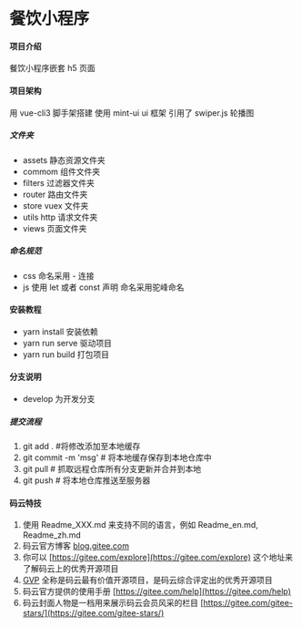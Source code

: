 # 餐饮小程序

#### 项目介绍

餐饮小程序嵌套 h5 页面

#### 项目架构

用 vue-cli3 脚手架搭建 使用 mint-ui ui 框架 引用了 swiper.js 轮播图

##### 文件夹

-   assets 静态资源文件夹
-   commom 组件文件夹
-   filters 过滤器文件夹
-   router 路由文件夹
-   store vuex 文件夹
-   utils http 请求文件夹
-   views 页面文件夹

##### 命名规范

-   css 命名采用 - 连接
-   js 使用 let 或者 const 声明 命名采用驼峰命名

#### 安装教程

-   yarn install 安装依赖
-   yarn run serve 驱动项目
-   yarn run build 打包项目

#### 分支说明

-   develop 为开发分支

##### 提交流程

1.  git add . #将修改添加至本地缓存
2.  git commit -m 'msg' # 将本地缓存保存到本地仓库中
3.  git pull # 抓取远程仓库所有分支更新并合并到本地
4.  git push # 将本地仓库推送至服务器

#### 码云特技

1. 使用 Readme_XXX.md 来支持不同的语言，例如 Readme_en.md, Readme_zh.md
2. 码云官方博客 [blog.gitee.com](https://blog.gitee.com)
3. 你可以 [https://gitee.com/explore](https://gitee.com/explore) 这个地址来了解码云上的优秀开源项目
4. [GVP](https://gitee.com/gvp) 全称是码云最有价值开源项目，是码云综合评定出的优秀开源项目
5. 码云官方提供的使用手册 [https://gitee.com/help](https://gitee.com/help)
6. 码云封面人物是一档用来展示码云会员风采的栏目 [https://gitee.com/gitee-stars/](https://gitee.com/gitee-stars/)
